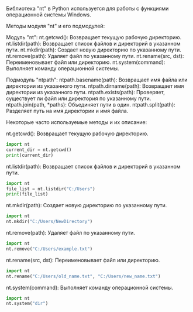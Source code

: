 Библиотека "nt" в Python используется для работы с функциями операционной системы Windows.

Методы модуля "nt" и его подмодулей:

Модуль "nt":
nt.getcwd(): Возвращает текущую рабочую директорию.
nt.listdir(path): Возвращает список файлов и директорий в указанном пути.
nt.mkdir(path): Создает новую директорию по указанному пути.
nt.remove(path): Удаляет файл по указанному пути.
nt.rename(src, dst): Переименовывает файл или директорию.
nt.system(command): Выполняет команду операционной системы.

Подмодуль "ntpath":
ntpath.basename(path): Возвращает имя файла или директории из указанного пути.
ntpath.dirname(path): Возвращает имя директории из указанного пути.
ntpath.exists(path): Проверяет, существует ли файл или директория по указанному пути.
ntpath.join(path, *paths): Объединяет пути в один.
ntpath.split(path): Разделяет путь на имя директории и имя файла.

Некоторые часто используемые методы и их описание:

nt.getcwd(): Возвращает текущую рабочую директорию.

```python
import nt
current_dir = nt.getcwd()
print(current_dir)
```

nt.listdir(path): Возвращает список файлов и директорий в указанном пути.


```python
import nt
file_list = nt.listdir("C:/Users")
print(file_list)
```

nt.mkdir(path): Создает новую директорию по указанному пути.

```python
import nt
nt.mkdir("C:/Users/NewDirectory")
```

nt.remove(path): Удаляет файл по указанному пути.

```python
import nt
nt.remove("C:/Users/example.txt")
```

nt.rename(src, dst): Переименовывает файл или директорию.

```python
import nt
nt.rename("C:/Users/old_name.txt", "C:/Users/new_name.txt")
```

nt.system(command): Выполняет команду операционной системы.

```python
import nt
nt.system("dir")
```
